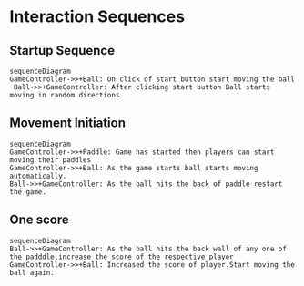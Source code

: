 # Interaction Sequences

## Startup Sequence

```mermaid
sequenceDiagram
GameController->>+Ball: On click of start button start moving the ball
 Ball->>+GameController: After clicking start button Ball starts moving in random directions

```

## Movement Initiation

```mermaid
sequenceDiagram
GameController->>+Paddle: Game has started then players can start moving their paddles
GameController->>+Ball: As the game starts ball starts moving automatically. 
Ball->>+GameController: As the ball hits the back of paddle restart the game.
```

## One score

```mermaid
sequenceDiagram
Ball->>+GameController: As the ball hits the back wall of any one of the padddle,increase the score of the respective player
GameController->>+Ball: Increased the score of player.Start moving the ball again.

```
